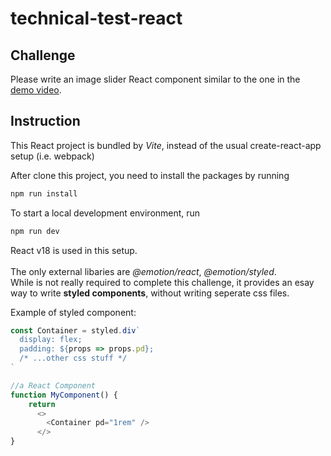 # technical-test-react

## Challenge
Please write an image slider React component similar to the one in the [demo video](image_slider_demo.mp4). 


## Instruction
This React project is bundled by _Vite_, instead of the usual create-react-app setup (i.e. webpack)  

After clone this project, you need to install the packages by running
```bash
npm run install
```
To start a local development environment, run
```bash
npm run dev
```

React v18 is used in this setup.  
<br/>
The only external libaries are _@emotion/react_,  _@emotion/styled_.   
While is not really required to complete this challenge, it provides an esay way to write **styled components**, without writing seperate css files.

Example of styled component:

```js
const Container = styled.div`
  display: flex;
  padding: ${props => props.pd};
  /* ...other css stuff */
`

//a React Component 
function MyComponent() {
    return
      <>
        <Container pd="1rem" />
      </>
}

```
